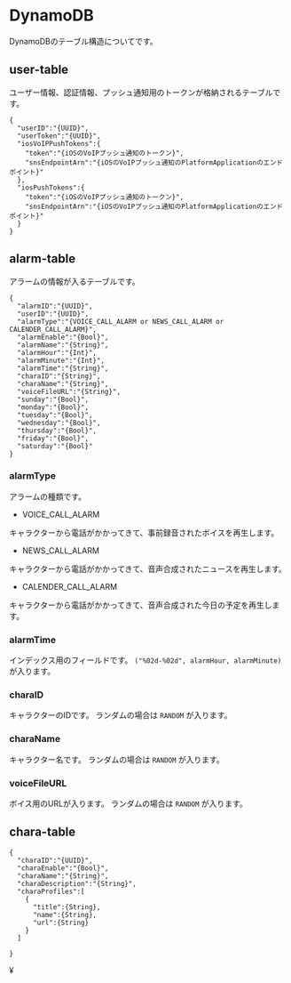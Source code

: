 # DynamoDB

DynamoDBのテーブル構造についてです。


## user-table

ユーザー情報、認証情報、プッシュ通知用のトークンが格納されるテーブルです。

```
{
  "userID":"{UUID}",
  "userToken":"{UUID}",
  "iosVoIPPushTokens":{
    "token":"{iOSのVoIPプッシュ通知のトークン}",
    "snsEndpointArn":"{iOSのVoIPプッシュ通知のPlatformApplicationのエンドポイント}"
  },
  "iosPushTokens":{
    "token":"{iOSのVoIPプッシュ通知のトークン}",
    "snsEndpointArn":"{iOSのVoIPプッシュ通知のPlatformApplicationのエンドポイント}"
  }
}
```



## alarm-table

アラームの情報が入るテーブルです。

```
{
  "alarmID":"{UUID}",
  "userID":"{UUID}",
  "alarmType":"{VOICE_CALL_ALARM or NEWS_CALL_ALARM or CALENDER_CALL_ALARM}",
  "alarmEnable":"{Bool}",
  "alarmName":"{String}",
  "alarmHour":"{Int}",
  "alarmMinute":"{Int}",
  "alarmTime":"{String}",
  "charaID":"{String}",
  "charaName":"{String}",
  "voiceFileURL":"{String}",  
  "sunday":"{Bool}",
  "monday":"{Bool}",
  "tuesday":"{Bool}",
  "wednesday":"{Bool}",
  "thursday":"{Bool}",
  "friday":"{Bool}",
  "saturday":"{Bool}"
}
```

### alarmType

アラームの種類です。

- VOICE_CALL_ALARM

キャラクターから電話がかかってきて、事前録音されたボイスを再生します。

- NEWS_CALL_ALARM

キャラクターから電話がかかってきて、音声合成されたニュースを再生します。

- CALENDER_CALL_ALARM

キャラクターから電話がかかってきて、音声合成された今日の予定を再生します。


### alarmTime

インデックス用のフィールドです。
`("%02d-%02d", alarmHour, alarmMinute)` が入ります。


### charaID

キャラクターのIDです。
ランダムの場合は `RANDOM` が入ります。


### charaName

キャラクター名です。
ランダムの場合は `RANDOM` が入ります。


### voiceFileURL

ボイス用のURLが入ります。
ランダムの場合は `RANDOM` が入ります。


## chara-table

```
{
  "charaID":"{UUID}",
  "charaEnable":"{Bool}",
  "charaName":"{String}",
  "charaDescription":"{String}",
  "charaProfiles":[
    {
      "title":{String},
      "name":{String},
      "url":{String}
    }
  ]

}
```
¥